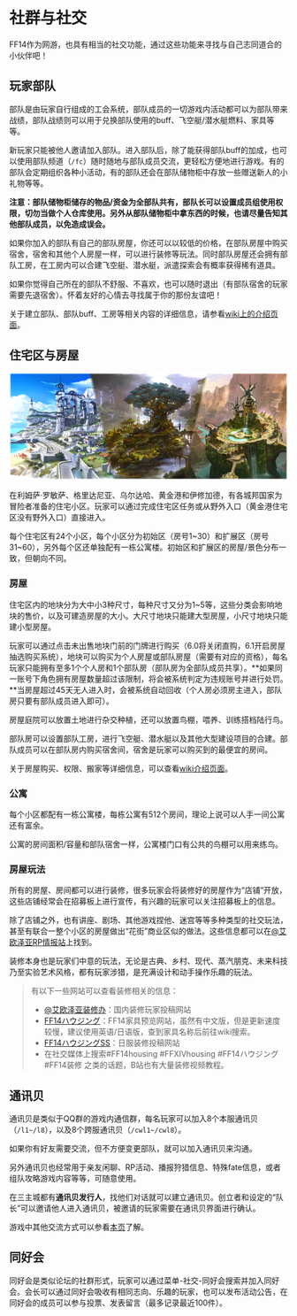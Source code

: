 # 社群与社交

FF14作为网游，也具有相当的社交功能，通过这些功能来寻找与自己志同道合的小伙伴吧！

## 玩家部队

部队是由玩家自行组成的工会系统，部队成员的一切游戏内活动都可以为部队带来战绩，部队战绩则可以用于兑换部队使用的buff、飞空艇/潜水艇燃料、家具等等。

新玩家只能被他人邀请加入部队。进入部队后，除了能获得部队buff的加成，也可以使用部队频道（`/fc`）随时随地与部队成员交流，更轻松方便地进行游戏。有的部队会定期组织各种小活动，有的部队还会在部队储物柜中存放一些赠送新人的小礼物等等。

**注意：部队储物柜储存的物品/资金为全部队共有，部队长可以设置成员组使用权限，切勿当做个人仓库使用。另外从部队储物柜中拿东西的时候，也请尽量告知其他部队成员，以免造成误会。**

如果你加入的部队有自己的部队房屋，你还可以以较低的价格，在部队房屋中购买宿舍，宿舍和其他个人房屋一样，可以进行装修等玩法。同时部队房屋还会拥有部队工房，在工房内可以合建飞空艇、潜水艇，派遣探索会有概率获得稀有道具。

如果你觉得自己所在的部队不舒服、不喜欢，也可以随时退出（有部队宿舍的玩家需要先退宿舍）。怀着友好的心情去寻找属于你的那份友谊吧！

关于建立部队、部队buff、工房等相关内容的详细信息，请参看[wiki上的介绍页面](https://ff14.huijiwiki.com/wiki/%E9%83%A8%E9%98%9F)。

## 住宅区与房屋

![初始三城房区概念图](./social.assets/housing.png)

在利姆萨‧罗敏萨、格里达尼亚、乌尔达哈、黄金港和伊修加德，有各城邦国家为冒险者准备的住宅小区。玩家可以通过完成住宅区任务或从野外入口（黄金港住宅区没有野外入口）直接进入。

每个住宅区有24个小区，每个小区分为初始区（房号1~30）和扩展区（房号31~60），另外每个区还单独配有一栋公寓楼。初始区和扩展区的房屋/景色分布一致，但朝向不同。

### 房屋

住宅区内的地块分为大中小3种尺寸，每种尺寸又分为1~5等，这些分类会影响地块的售价，以及可建造房屋的大小。大尺寸地块只能建大型房屋，小尺寸地块只能建小型房屋。

玩家可以通过点击未出售地块门前的门牌进行购买（6.0将关闭直购，6.1开启房屋抽选购买系统），地块可以购买为个人房屋或部队房屋（需要有对应的资格），每名玩家只能拥有至多1个个人房和1个部队房（部队房为全部队成员共享）。**如果同一账号下角色拥有房屋数量超过该限制，将会被系统判定为违规账号并进行处罚。**当房屋超过45天无人进入时，会被系统自动回收（个人房必须房主进入，部队房只要有部队成员进入即可）。

房屋庭院可以放置土地进行杂交种植，还可以放置鸟棚，喂养、训练搭档陆行鸟。

部队房可以设置部队工房，进行飞空艇、潜水艇以及其他大型建设项目的合建。部队成员可以在部队房内购买宿舍间，宿舍是玩家可以购买到的最便宜的房间。

关于房屋购买、权限、搬家等详细信息，可以查看[wiki介绍页面](https://ff14.huijiwiki.com/wiki/%E6%88%BF%E5%B1%8B)。

### 公寓

每个小区都配有一栋公寓楼，每栋公寓有512个房间，理论上说可以人手一间公寓还有富余。

公寓的房间面积/容量和部队宿舍一样，公寓楼门口有公共的鸟棚可以用来练鸟。

### 房屋玩法

所有的房屋、房间都可以进行装修，很多玩家会将装修好的房屋作为“店铺”开放，这些店铺经常会在招募板上进行宣传，有兴趣的玩家可以关注招募板上的信息。

除了店铺之外，也有讲座、剧场、其他游戏捏他、迷宫等等多种类型的社交玩法，甚至有联合一整个小区的房屋做出“花街”商业区似的做法。这些信息都可以在[@艾欧泽亚RP情报站](https://weibo.com/n/%E8%89%BE%E6%AC%A7%E6%B3%BD%E4%BA%9ARP%E6%83%85%E6%8A%A5%E7%AB%99)上找到。

装修本身也是玩家们中意的玩法，无论是古典、乡村、现代、蒸汽朋克、未来科技乃至实验艺术风格，都有玩家涉猎，是充满设计和动手操作乐趣的玩法。

> 有以下一些网站可以查看装修相关的信息：
> - [@艾欧泽亚装修办](https://weibo.com/u/6255557911)：国内装修玩家投稿网站
> - [FF14ハウジング](https://ff14housing.com/)：FF14家具预览网站，虽然有中文版，但是更新速度较慢，建议使用英语/日语版，查到家具名称后前往wiki搜索。
> - [FF14ハウジングSS](https://housingsnap.com/)：日服装修投稿网站
> - 在社交媒体上搜索#FF14housing #FFXIVhousing #FF14ハウジング #FF14装修 之类的话题，B站也有大量装修视频教程。

## 通讯贝

通讯贝是类似于QQ群的游戏内通信群，每名玩家可以加入8个本服通讯贝（`/l1~/l8`），以及8个跨服通讯贝（`/cwl1~/cwl8`）。

如果你有好友需要交流，但不方便变更部队，就可以加入通讯贝来沟通。

另外通讯贝也经常用于亲友闲聊、RP活动、播报狩猎信息、特殊fate信息，或者组队攻略游戏内容等等，可随意使用。

在三主城都有**通讯贝发行人**，找他们对话就可以建立通讯贝。创立者和设定的“队长”可以邀请他人进入通讯贝，被邀请的玩家需要在通讯贝界面进行确认。

游戏中其他交流方式可以参看[本页](/ui/communication.md)了解。

## 同好会

同好会是类似论坛的社群形式，玩家可以通过菜单-社交-同好会搜索并加入同好会。会长可以通过同好会吸收有相同志向、乐趣的玩家，也可以发布活动公告，在同好会的成员可以参与投票、发表留言（最多记录最近100件）。